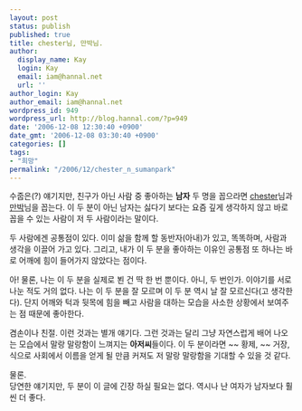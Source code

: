 ```yaml
---
layout: post
status: publish
published: true
title: chester님, 만박님.
author:
  display_name: Kay
  login: Kay
  email: iam@hannal.net
  url: ''
author_login: Kay
author_email: iam@hannal.net
wordpress_id: 949
wordpress_url: http://blog.hannal.com/?p=949
date: '2006-12-08 12:30:40 +0900'
date_gmt: '2006-12-08 03:30:40 +0900'
categories: []
tags:
- "희망"
permalink: "/2006/12/chester_n_sumanpark"
---
```

<p>수줍은(?) 얘기지만, 친구가 아닌 사람 중 좋아하는 <strong>남자</strong> 두 명을 꼽으라면 <a href="http://www.moreover.co.kr">chester</a>님과 <a href="http://www.sumanpark.com">만박</a>님을 꼽는다. 이 두 분이 아닌 남자는 싫다기 보다는 요즘 깊게 생각하지 않고 바로 꼽을 수 있는 사람이 저 두 사람이라는 말이다.</p>
<p>두 사람에겐 공통점이 있다. 이미 삶을 함께 할 동반자(아내)가 있고, 똑똑하며, 사람과 생각을 이끌어 가고 있다. 그리고, 내가 이 두 분을 좋아하는 이유인 공통점 또 하나는 바로 어깨에 힘이 들어가지 않았다는 점이다.</p>
<p>아! 물론, 나는 이 두 분을 실제로 뵌 건 딱 한 번 뿐이다. 아니, 두 번인가. 이야기를 서로 나눈 적도 거의 없다. 나는 이 두 분을 잘 모르며 이 두 분 역시 날 잘 모르신다(고 생각한다). 단지 어깨와 턱과 뒷목에 힘을 빼고 사람을 대하는 모습을 사소한 상황에서 보여주는 점 때문에 좋아한다.</p>
<p>겸손이나 친절. 이런 것과는 별개 얘기다. 그런 것과는 달리 그냥 자연스럽게 배어 나오는 모습에서 말랑 말랑함이 느껴지는 <strong>아저씨</strong>들이다. 이 두 분이라면 ~~ 황제, ~~ 거장, 식으로 사회에서 이름을 얻게 될 만큼 커져도 저 말랑 말랑함을 기대할 수 있을 것 같다.</p>
<p>물론.<br />
당연한 얘기지만, 두 분이 이 글에 긴장 하실 필요는 없다. 역시나 난 여자가 남자보다 훨씬 더 좋다.</p>
